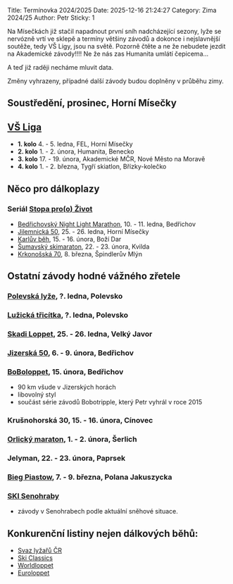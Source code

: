 Title: Termínovka 2024/2025
Date: 2025-12-16 21:24:27
Category: Zima 2024/25
Author: Petr
Sticky: 1

Na Mísečkách již stačil napadnout první sníh nadcházející sezony, lyže se nervózně vrtí ve sklepě a termíny většiny závodů a dokonce i nejslavnější soutěže, tedy VŠ Ligy, jsou na světě. Pozorně čtěte a ne že nebudete jezdit na Akademické závody!!!! Ne že nás zas Humanita umlátí čepicema...

A teď již raději necháme mluvit data.

Změny vyhrazeny, případné další závody budou doplněny v průběhu zimy.

Soustředění, prosinec, Horní Mísečky
------------------------------------

[VŠ Liga](https://www.vs-liga.cz/)
---------------------------------

- **1. kolo** 4. - 5. ledna, FEL, Horní Mísečky
- **2. kolo** 1. - 2. února, Humanita, Benecko
- **3. kolo** 17. - 19. února, Akademické MČR, Nové Město na Moravě
- **4. kolo** 1. - 2. března, Tygří skiatlon, Břízky-kolečko

Něco pro dálkoplazy
-------------------

### Seriál [Stopa pro(o) Život](https://www.stopaprozivot.cz/)

- [Bedřichovský Night Light Marathon](https://stopaprozivot.cz/zavody/bnlm/propozice), 10. - 11. ledna, Bedřichov
- [Jilemnická 50](https://stopaprozivot.cz/zavody/jilemnicka-50/propozice), 25. - 26. ledna, Horní Mísečky
- [Karlův běh](https://stopaprozivot.cz/zavody/cardion-karluv-beh/propozice), 15. - 16. února, Boží Dar
- [Šumavský skimaraton](https://stopaprozivot.cz/zavody/sumavsky-skimaraton-tv-nova/propozice), 22. - 23. února, Kvilda
- [Krkonošská 70](https://stopaprozivot.cz/zavody/krkonosska-70/propozice), 8. března, Špindlerův Mlýn

Ostatní závody hodné vážného zřetele
------------------------------------

### [Polevská lyže](https://skipolevsko.estranky.cz/clanky/zavody/polevska-lyze/), ?. ledna, Polevsko

### [Lužická třicítka](https://skipolevsko.estranky.cz/clanky/zavody/luzicka-tricitka/), ?. ledna, Polevsko

### [Skadi Loppet](https://www.skadi-loppet.de/), 25. - 26. ledna, Velký Javor

### [Jizerská 50](https://jiz50.cz), 6. - 9. února, Bedřichov

### [BoBoloppet](https://www.boboloppet.com/boboloppet/), 15. února, Bedřichov

- 90 km všude v Jizerských horách
- libovolný styl
- součást série závodů Bobotripple, který Petr vyhrál v roce 2015

### Krušnohorská 30, 15. - 16. února, Cínovec

### [Orlický maraton](https://ski-skuhrov.cz/zavody/orlicky-maraton/), 1. - 2. února, Šerlich

### Jelyman, 22. - 23. února, Paprsek

### [Bieg Piastow](https://bieg-piastow.pl), 7. - 9. března, Polana Jakuszycka

### [SKI Senohraby](https://www.senohraby.cz/info-o-obci-1/ski-senohraby-1/)

- závody v Senohrabech podle aktuální sněhové situace.

Konkurenční listiny nejen dálkových běhů:
-----------------------------------------

- [Svaz lyžařů ČR](https://evidence.czech-ski.com/kalendar-a-vysledky)
- [Ski Classics](https://www.skiclassics.com/)
- [Worldloppet](https://www.worldloppet.com/)
- [Euroloppet](https://www.euroloppet.com/)

